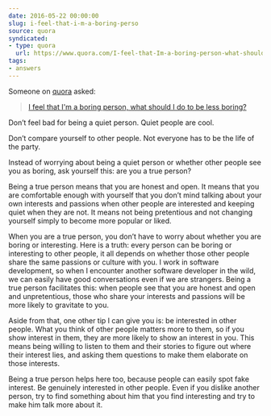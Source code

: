 ```yaml
---
date: 2016-05-22 00:00:00
slug: i-feel-that-i-m-a-boring-perso
source: quora
syndicated:
- type: quora
  url: https://www.quora.com/I-feel-that-Im-a-boring-person-what-should-I-do-to-be-less-boring/answer/Roy-Tang
tags:
- answers
---
```


Someone on [quora](https://quora.com) asked:

> [I feel that I'm a boring person, what should I do to be less boring?](https://www.quora.com/I-feel-that-Im-a-boring-person-what-should-I-do-to-be-less-boring/answer/Roy-Tang)


Don’t feel bad for being a quiet person. Quiet people are cool.

Don’t compare yourself to other people. Not everyone has to be the life of the party.

Instead of worrying about being a quiet person or whether other people see you as boring, ask yourself this: are you a true person?

Being a true person means that you are honest and open. It means that you are comfortable enough with yourself that you don’t mind talking about your own interests and passions when other people are interested and keeping quiet when they are not. It means not being pretentious and not changing yourself simply to become more popular or liked.

When you are a true person, you don’t have to worry about whether you are boring or interesting. Here is a truth: every person can be boring or interesting to other people, it all depends on whether those other people share the same passions or culture with you. I work in software development, so when I encounter another software developer in the wild, we can easily have good conversations even if we are strangers. Being a true person facilitates this: when people see that you are honest and open and unpretentious, those who share your interests and passions will be more likely to gravitate to you.

Aside from that, one other tip I can give you is: be interested in other people. What you think of other people matters more to them, so if you show interest in them, they are more likely to show an interest in you. This means being willing to listen to them and their stories to figure out where their interest lies, and asking them questions to make them elaborate on those interests.

Being a true person helps here too, because people can easily spot fake interest. Be genuinely interested in other people. Even if you dislike another person, try to find something about him that you find interesting and try to make him talk more about it.